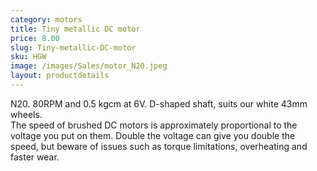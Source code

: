 ```yaml
---
category: motors
title: Tiny metallic DC motor
price: 8.00
slug: Tiny-metallic-DC-motor
sku: HGW
image: /images/Sales/motor_N20.jpeg
layout: productdetails
---
```

N20. 80RPM and 0.5 kgcm at 6V. D-shaped shaft, suits our white 43mm wheels.
<br>The speed of brushed DC motors is approximately proportional to the voltage you put on them. Double the voltage can give you double the speed, but beware of issues such as torque limitations, overheating and faster wear.
